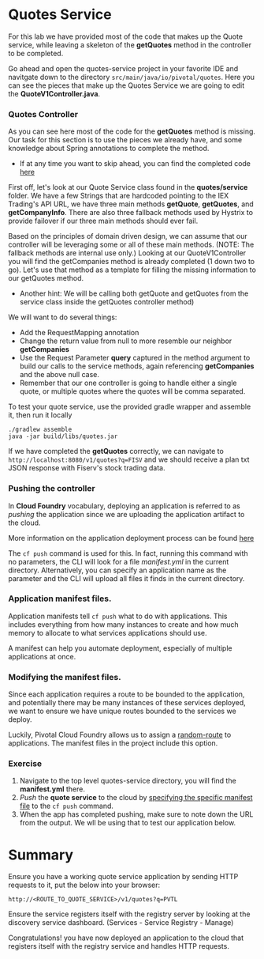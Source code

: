 # Quotes Service

For this lab we have provided most of the code that makes up the Quote service, while leaving a skeleton of the **getQuotes** method in the controller to be completed.

Go ahead and open the quotes-service project in your favorite IDE and navitgate down to the directory `src/main/java/io/pivotal/quotes`. Here you can see the pieces that make up the Quotes Service we are going to edit the **QuoteV1Controller.java**.


### Quotes Controller

As you can see here most of the code for the **getQuotes** method is missing. Our task for this section is to use the pieces we already have, and some knowledge about Spring annotations to complete the method.
 - If at any time you want to skip ahead, you can find the completed code [here](https://github.com/Pivotal-Field-Engineering/pivotal-bank-demo/blob/master/quotes-service/src/main/java/io/pivotal/quotes/controller/QuoteV1Controller.java)

First off, let's look at our Quote Service class found in the **quotes/service** folder. We have a few Strings that are hardcoded pointing to the IEX Trading's API URL, we have three main methods **getQuote**, **getQuotes**, and **getCompanyInfo**. There are also three fallback methods used by Hystrix to provide failover if our three main methods should ever fail.

Based on the principles of domain driven design, we can assume that our controller will be leveraging some or all of these main methods. (NOTE: The fallback methods are internal use only.) Looking at our QuoteV1Controller you will find the getCompanies method is already completed (1 down two to go). Let's use that method as a template for filling the missing information to our getQuotes method.
 - Another hint: We will be calling both getQuote and getQuotes from the service class inside the getQuotes controller method)

We will want to do several things:
  * Add the RequestMapping annotation
  * Change the return value from null to more resemble our neighbor **getCompanies**
  * Use the Request Parameter **query** captured in the method argument to build our calls to the service methods, again referencing **getCompanies** and the above null case.
  * Remember that our one controller is going to handle either a single quote, or multiple quotes where the quotes will be comma separated.

To test your quote service, use the provided gradle wrapper and assemble it, then run it locally
```
./gradlew assemble
java -jar build/libs/quotes.jar
```
If we have completed the **getQuotes** correctly, we can navigate to `http://localhost:8080/v1/quotes?q=FISV` and we should receive a plan txt JSON response with Fiserv's stock trading data.

### Pushing the controller

In **Cloud Foundry** vocabulary, deploying an application is referred to as *pushing* the application since we are uploading the application artifact to the cloud.

More information on the application deployment process can be found [here](http://docs.pivotal.io/pivotalcf/devguide/deploy-apps/deploy-app.html)

The `cf push` command is used for this. In fact, running this command with no parameters, the CLI will look for a file *manifest.yml* in the current directory. Alternatively, you can specify an application name as the parameter and the CLI will upload all files it finds in the current directory.

### Application manifest files.
Application manifests tell `cf push` what to do with applications. This includes everything from how many instances to create and how much memory to allocate to what services applications should use.

A manifest can help you automate deployment, especially of multiple applications at once.

### Modifying the manifest files.
Since each application requires a route to be bounded to the application, and potentially there may be many instances of these services deployed, we want to ensure we have unique routes bounded to the services we deploy.

Luckily, Pivotal Cloud Foundry allows us to assign a [random-route](http://docs.pivotal.io/pivotalcf/devguide/deploy-apps/manifest.html#random-route) to applications. The manifest files in the project include this option.

### Exercise

1. Navigate to the top level quotes-service directory, you will find the **manifest.yml** there.
1. *Push* the **quote service** to the cloud by [specifying the specific manifest file](http://docs.pivotal.io/pivotalcf/devguide/deploy-apps/manifest.html#find-manifest) to the `cf push` command.
1. When the app has completed pushing, make sure to note down the URL from the output. We wll be using that to test our application below.

# Summary

Ensure you have a working quote service application by sending HTTP requests to it, put the below into your browser:

`http://<ROUTE_TO_QUOTE_SERVICE>/v1/quotes?q=PVTL`

Ensure the service registers itself with the registry server by looking at the discovery service dashboard. (Services - Service Registry - Manage)

Congratulations! you have now deployed an application to the cloud that registers itself with the registry service and handles HTTP requests.
